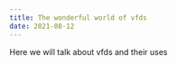```yaml
---
title: The wonderful world of vfds
date: 2021-08-12
---
```




Here we will talk about vfds and their uses
